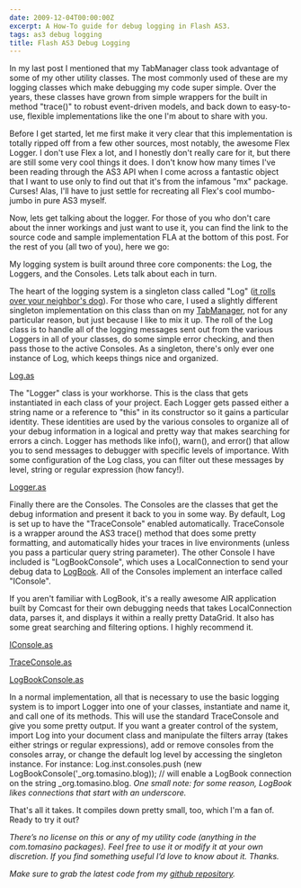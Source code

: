```yaml
---
date: 2009-12-04T00:00:00Z
excerpt: A How-To guide for debug logging in Flash AS3.
tags: as3 debug logging
title: Flash AS3 Debug Logging
---
```


In my last post I mentioned that my TabManager class took advantage of
some of my other utility classes. The most commonly used of these are my
logging classes which make debugging my code super simple. Over the
years, these classes have grown from simple wrappers for the built in
method "trace()" to robust event-driven models, and back down to
easy-to-use, flexible implementations like the one I'm about to share
with you.

Before I get started, let me first make it very clear that this
implementation is totally ripped off from a few other sources, most
notably, the awesome Flex Logger. I don't use Flex a lot, and I honestly
don't really care for it, but there are still some very cool things it
does. I don't know how many times I've been reading through the AS3 API
when I come across a fantastic object that I want to use only to find
out that it's from the infamous "mx" package. Curses! Alas, I'll have to
just settle for recreating all Flex's cool mumbo-jumbo in pure AS3
myself.

Now, lets get talking about the logger. For those of you who don't care
about the inner workings and just want to use it, you can find the link
to the source code and sample implementation FLA at the bottom of this
post. For the rest of you (all two of you), here we go:

My logging system is built around three core components: the Log, the
Loggers, and the Consoles. Lets talk about each in turn.

The heart of the logging system is a singleton class called "Log" ([it
rolls over your neighbor's dog][]). For those who care, I used a
slightly different singleton implementation on this class than on my
[TabManager][], not for any particular reason, but just because I like
to mix it up. The roll of the Log class is to handle all of the logging
messages sent out from the various Loggers in all of your classes, do
some simple error checking, and then pass those to the active Consoles.
As a singleton, there's only ever one instance of Log, which keeps
things nice and organized.

[Log.as](//github.com/jamestomasino/tomasino/blob/master/org/tomasino/logging/Log.as)

The "Logger" class is your workhorse. This is the class that gets
instantiated in each class of your project. Each Logger gets passed
either a string name or a reference to "this" in its constructor so it
gains a particular identity. These identities are used by the various
consoles to organize all of your debug information in a logical and
pretty way that makes searching for errors a cinch. Logger has methods
like info(), warn(), and error() that allow you to send messages to
debugger with specific levels of importance. With some configuration of
the Log class, you can filter out these messages by level, string or
regular expression (how fancy!).

[Logger.as](//github.com/jamestomasino/tomasino/blob/master/org/tomasino/logging/Logger.as)

Finally there are the Consoles. The Consoles are the classes that get
the debug information and present it back to you in some way. By
default, Log is set up to have the "TraceConsole" enabled automatically.
TraceConsole is a wrapper around the AS3 trace() method that does some
pretty formatting, and automatically hides your traces in live
environments (unless you pass a particular query string parameter). The
other Console I have included is "LogBookConsole", which uses a
LocalConnection to send your debug data to [LogBook][]. All of the
Consoles implement an interface called "IConsole".

If you aren't familiar with LogBook, it's a really awesome AIR
application built by Comcast for their own debugging needs that takes
LocalConnection data, parses it, and displays it within a really pretty
DataGrid. It also has some great searching and filtering options. I
highly recommend it.

[IConsole.as](//github.com/jamestomasino/tomasino/blob/master/org/tomasino/logging/IConsole.as)

[TraceConsole.as](//github.com/jamestomasino/tomasino/blob/master/org/tomasino/logging/TraceConsole.as)

[LogBookConsole.as](//github.com/jamestomasino/tomasino/blob/master/org/tomasino/logging/LogBookConsole.as)

In a normal implementation, all that is necessary to use the basic
logging system is to import Logger into one of your classes, instantiate
and name it, and call one of its methods. This will use the standard
TraceConsole and give you some pretty output. If you want a greater
control of the system, import Log into your document class and
manipulate the filters array (takes either strings or regular
expressions), add or remove consoles from the consoles array, or change
the default log level by accessing the singleton instance. For instance:
Log.inst.consoles.push (new LogBookConsole('_org.tomasino.blog)); //
will enable a LogBook connection on the string _org.tomasino.blog.
*One small note: for some reason, LogBook
likes connections that start with an underscore.*

That's all it takes. It compiles down pretty small, too, which I'm a fan
of. Ready to try it out?

*There’s no license on this or any of my
utility code (anything in the com.tomasino packages). Feel free to use
it or modify it at your own discretion. If you find something useful I’d
love to know about it. Thanks.*

*Make sure to grab the
latest code from my [github repository][].*

  [it rolls over your neighbor's dog]: //www.youtube.com/watch?v=tky6iAHv-hs
  [TabManager]: //blog.tomasino.org/?p=608
  [LogBook]: //blog.digitalbackcountry.com/2008/03/comcasts-logbook-air-application/
  [github repository]: //github.com/jamestomasino/tomasino/tree/master/org/tomasino/logging

